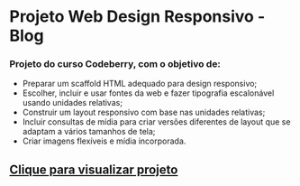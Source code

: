 # Projeto Web Design Responsivo - Blog

### Projeto do curso Codeberry, com o objetivo de:

* Preparar um scaffold HTML adequado para design responsivo;
* Escolher, incluir e usar fontes da web e fazer tipografia escalonável usando unidades relativas;
* Construir um layout responsivo com base nas unidades relativas;
* Incluir consultas de mídia para criar versões diferentes de layout que se adaptam a vários tamanhos de tela;
* Criar imagens flexíveis e mídia incorporada.


<a href="https://helena-hos.github.io/Blog_Codeberry/"><h2>Clique para visualizar projeto</h2></a>
